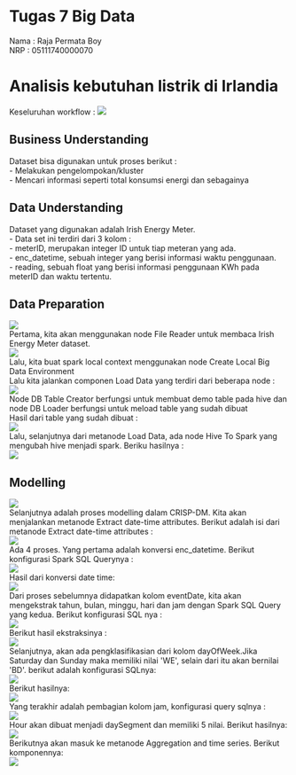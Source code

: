 <h1> Tugas 7 Big Data </h1>
Nama : Raja Permata Boy <br>
NRP : 05111740000070 <br>

<h1> Analisis kebutuhan listrik di Irlandia</h1>
Keseluruhan workflow :
<img src="/tugas7bd/workflow.jpg"><br>
<h2>Business Understanding</h2>
Dataset bisa digunakan untuk proses berikut :<br>
- Melakukan pengelompokan/kluster<br>
- Mencari informasi seperti total konsumsi energi dan sebagainya <br>

<h2> Data Understanding</h2>
Dataset yang digunakan adalah Irish Energy Meter. <br>
- Data set ini terdiri dari 3 kolom : <br> 
- meterID, merupakan integer ID untuk tiap meteran yang ada.<br>
- enc_datetime, sebuah integer yang berisi informasi waktu penggunaan.<br>
- reading, sebuah float yang berisi informasi penggunaan KWh pada meterID dan waktu tertentu.<br>

<h2>Data Preparation </h2>
<img src="/tugas7bd/dataprep.jpg"><br>
Pertama, kita akan menggunakan node File Reader untuk membaca Irish Energy Meter dataset. <br>
<img src="/tugas7bd/conffilereader.jpg"><br>
Lalu, kita buat spark local context menggunakan node Create Local Big Data Environment <br>
Lalu kita jalankan componen Load Data yang terdiri dari beberapa node : <br>
<img src="/tugas7bd/loaddata.jpg"><br>
Node DB Table Creator berfungsi untuk membuat demo table pada hive dan node DB Loader berfungsi untuk meload table yang sudah dibuat<br>
Hasil dari table yang sudah dibuat : <br>
<img src="/tugas7bd/dbloader.jpg"><br>
Lalu, selanjutnya dari metanode Load Data, ada node Hive To Spark yang mengubah hive menjadi spark. Beriku hasilnya :<br>
<img src="/tugas7bd/hivetospark.jpg"><br>
<h2>Modelling</h2>
<img src="/tugas7bd/modelling.jpg"><br>
Selanjutnya adalah proses modelling dalam CRISP-DM. Kita akan menjalankan metanode Extract date-time attributes. Berikut adalah isi dari metanode Extract date-time attributes : <br>
<img src="/tugas7bd/extractddate.jpg"><br>
Ada 4 proses. Yang pertama adalah konversi enc_datetime. Berikut konfigurasi Spark SQL Querynya : <br>
<img src="/tugas7bd/datetimeconversion.jpg"><br>
Hasil dari konversi date time:<br>
<img src="/tugas7bd/convresult.jpg"><br>
Dari proses sebelumnya didapatkan kolom eventDate, kita akan mengekstrak tahun, bulan, minggu, hari dan jam dengan Spark SQL Query yang kedua. Berikut konfigurasi SQL nya : <br>
<img src="/tugas7bd/extract.jpg"><br>
Berikut hasil ekstraksinya : <br>
<img src="/tugas7bd/extractresult.jpg"><br>
Selanjutnya, akan ada pengklasifikasian dari kolom dayOfWeek.Jika Saturday dan Sunday maka memiliki nilai 'WE', selain dari itu akan bernilai 'BD'. berikut adalah konfigurasi SQLnya:<br>
<img src="/tugas7bd/confday.jpg"><br>
Berikut hasilnya:<br>
<img src="/tugas7bd/dayresult.jpg"><br>
Yang terakhir adalah pembagian kolom jam, konfigurasi query sqlnya :<br>
<img src="/tugas7bd/hourconf.jpg"><br>
Hour akan dibuat menjadi daySegment dan memiliki 5 nilai. Berikut hasilnya:<br>
 <img src="/tugas7bd/hourresult.jpg"><br>
 Berikutnya akan masuk ke metanode Aggregation and time series. Berikut komponennya: <br>
  <img src="/tugas7bd/aggre.jpg">

